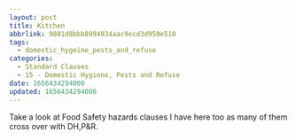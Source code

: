 ```yaml
---
layout: post
title: Kitchen
abbrlink: 9801d8bbb8994934aac9ecd3d950e510
tags:
  - domestic_hygeine_pests_and_refuse
categories:
  - Standard Clauses
  - 15 - Domestic Hygiene, Pests and Refuse
date: 1656434294000
updated: 1656434294000
---
```


Take a look at Food Safety hazards clauses I have here too as many of them cross over with DH,P\&R.
